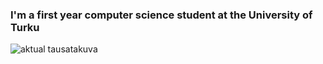 ### I'm a first year computer science student at the University of Turku

![aktual tausatakuva](https://user-images.githubusercontent.com/124371017/216823768-6bf52a81-fc8c-44b5-8c6a-142e1f9022cc.PNG)

<!--
**villetopiassuutari/villetopiassuutari** is a ✨ _special_ ✨ repository because its `README.md` (this file) appears on your GitHub profile.

Here are some ideas to get you started:

- 🔭 I’m currently working on ...
- 🌱 I’m currently learning ...
- 👯 I’m looking to collaborate on ...
- 🤔 I’m looking for help with ...
- 💬 Ask me about ...
- 📫 How to reach me: ...
- 😄 Pronouns: ...
- ⚡ Fun fact: ...
-->
